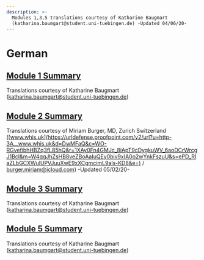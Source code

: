 ```yaml
---
description: >-
  Modules 1,3,5 translations courtesy of Katharine Baugmart
  (katharina.baumgart@student.uni-tuebingen.de) -Updated 04/06/20-
---
```


# German

## [Module 1 Summary ](https://docs.google.com/document/d/1q3p1THOSVLON8b7p4wTLIgPJ9J8m0BSo/edit#heading=h.gjdgxs)

Translations courtesy of Katharine Baugmart \(katharina.baumgart@student.uni-tuebingen.de\)

## [Module 2 Summary](https://docs.google.com/document/d/1xY503plnow7axD_HX7eFkuFx3PhtvGWia2jclynxxMk/edit?usp=sharing)

Translations courtesy of  Miriam Burger, MD,  Zurich Switzerland \([www.whis.uk](https://urldefense.proofpoint.com/v2/url?u=http-3A__www.whis.uk&d=DwMFaQ&c=WO-RGvefibhHBZq3fL85hQ&r=1XAy0Fn4GMJc_8iApT9cDygkuWV_6aoDCrWrcgJ1BcI&m=W4qgJhZsHB8veZBoAaIuQEy0biv9xIA0o2wYnkFszuU&s=ePD_RIaZLbGCXWulUPVJuuXwE9xXCgmcimL9als-KD8&e=) / [burger.miriam@icloud.com](mailto:burger.miriam@icloud.com)\) -Updated 05/02/20-

## [Module 3 Summary ](https://docs.google.com/document/d/145PnTqCj1cFBz_C9JPvubNGcR4WSTa22/edit?dls=true)

Translations courtesy of Katharine Baugmart \(katharina.baumgart@student.uni-tuebingen.de\)

## [Module 5 Summary ](https://docs.google.com/document/d/1il-KeG4mExUgzEMa-9nxPbEFispIqJY6/edit#heading=h.gjdgxs)

Translations courtesy of Katharine Baugmart \(katharina.baumgart@student.uni-tuebingen.de\)

